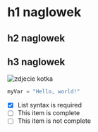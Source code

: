 # h1 naglowek
## h2 naglowek
## h3 naglowek

![zdjecie kotka](https://octodex.github.com/images/yaktocat.png)

``` python
myVar = "Hello, world!"
```
- [x] List syntax is required
- [ ] This item is complete
- [ ] This item is not complete

